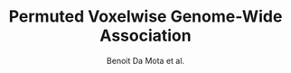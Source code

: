 ---
cat: gaia
subcat: signature
bestof: false
author: Benoit Da Mota et al.
title: Permuted Voxelwise Genome-Wide Association
year: 2014
type: inproceedings
booktitle: Human Brain Mapping
---